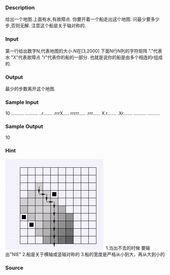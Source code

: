 
### Description
给出一个地图.上面有水,有故障点. 你要开着一个船走出这个地图. 问最少要多少步,否则无解. 注意这个船是关于轴对称的.
### Input
第一行给出数字N,代表地图的大小.N在[3,2000] 下面N行N列的字符矩阵 "."代表水 "X"代表故障点 "r"代表你的船的一部分. 也就是说你的船是由多个相连的r组成的.
### Output
最少的步数离开这个地图.
### Sample Input
10
..........
..........
..r.......
.rrrX.....
rrrrr.....
.rrr......
X.r.......
.Xr.......
..........
..........
### Sample Output
10
### Hint
![](/JudgeOnline/images/1114.jpg) 
1.当出不去的时候 要输出"NIE"
2.船是关于横轴或竖轴对称的
3.船的宽度是严格从小到大，再从大到小的
### Source
